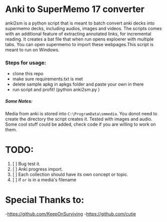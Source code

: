 # Anki to SuperMemo 17 converter
  anki2sm is a python script that is meant to batch convert anki decks into supermemo decks, including audios, images and videos. The scripts comes with an additional feature of extracting annotated links, for incremental reading. It creates a bat file that when run opens exploerer with multiple tabs. You can open supermemo to import these webpages.This script is meant to run on Windows.  

### Steps for usage:
- clone this repo
- make sure requirements.txt is met 
- delete sample apkg in apkgs folder and paste your own in there
- run script and profit! (python anki2sm.py )

##### Some Notes:
  Media from anki is stored into ```C:\ProgramData\smmedia```. You donot need to create the directory the script creates it. Tested with images and audio. Some cool stuff could be added, check code if you are willing to work on them.

# TODO:
  1) [ ] Bug test it.
  2) [ ] Anki progress import.
  3) [ ] Each collection should have its own concept or topic.
  4) [ ] if ```or``` is in a media's filename

# Special Thanks to:
-https://github.com/KeepOnSurviving
-https://github.com/cutie

